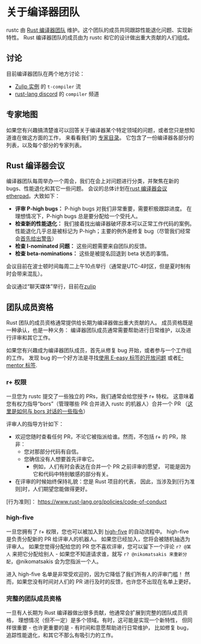 <!--
# About the compiler team

rustc is maintained by the [Rust compiler team][team]. The people who belong to
this team collectively work to track regressions and implement new features.
Members of the Rust compiler team are people who have made significant
contributions to rustc and its design.

[team]: https://www.rust-lang.org/governance/teams/language-and-compiler
-->

# 关于编译器团队

rustc 由 [Rust 编译器团队][团队] 维护。这个团队的成员共同跟踪性能退化问题、实现新特性。
Rust 编译器团队的成员由为 rustc 和它的设计做出重大贡献的人们组成。

[团队]: https://www.rust-lang.org/governance/teams/language-and-compiler

<!--
## Discussion

Currently the compiler team chats in 2 places:

- The `t-compiler` stream on [the Zulip instance][zulip]
- The `compiler` channel on the [rust-lang discord](https://discord.gg/rust-lang)
-->

## 讨论

目前编译器团队在两个地方讨论：

- [Zulip 实例][zulip] 的 `t-compiler` 流
- [rust-lang discord](https://discord.gg/rust-lang) 的 `compiler` 频道

<!--
## Expert map

If you're interested in figuring out who can answer questions about a
particular part of the compiler, or you'd just like to know who works on what,
check out our [experts directory](https://github.com/rust-lang/compiler-team/blob/master/experts/MAP.md).
It contains a listing of the various parts of the compiler and a list of people
who are experts on each one.
-->

## 专家地图

如果您有兴趣搞清楚谁可以回答关于编译器某个特定领域的问题，或者您只是想知道谁在做这方面的工作，
来看看我们的 [专家目录](https://github.com/rust-lang/compiler-team/blob/master/experts/MAP.md)。
它包含了一份编译器各部分的列表，以及每个部分的专家列表。

<!--
## Rust compiler meeting

The compiler team has a weekly meeting where we do triage and try to
generally stay on top of new bugs, regressions, and other things. This
general plan for this meeting can be found in
[the rust-compiler-meeting etherpad][etherpad]. It works roughly as
follows:

- **Review P-high bugs:** P-high bugs are those that are sufficiently
  important for us to actively track progress. P-high bugs should
  ideally always have an assignee.
- **Look over new regressions:** we then look for new cases where the
  compiler broke previously working code in the wild. Regressions are
  almost always marked as P-high; the major exception would be bug
  fixes (though even there we often
  [aim to give warnings first][procedure]).
- **Check I-nominated issues:** These are issues where feedback from
  the team is desired.
- **Check for beta nominations:** These are nominations of things to
  backport to beta.

The meeting currently takes place on Thursdays at 10am Boston time
(UTC-4 typically, but daylight savings time sometimes makes things
complicated).

The meeting is held over a "chat medium", currently on [zulip].

[etherpad]: https://public.etherpad-mozilla.org/p/rust-compiler-meeting
[procedure]: https://forge.rust-lang.org/rustc-bug-fix-procedure.html
[zulip]: https://rust-lang.zulipchat.com/#narrow/stream/131828-t-compiler
-->

## Rust 编译器会议

编译器团队每周举办一个周会，我们在会上对问题进行分类，并聚焦在新的 bugs、性能退化和其它一些问题。
会议的总体计划在[rust 编译器会议 etherpad][etherpad]。大致如下：

- **评审 P-high bugs：** P-high bugs 对我们非常重要，需要积极跟踪进度。
  在理想情况下，P-high bugs 总是要分配给一个受托人。
- **检查新的性能退化：** 我们接着找出编译器破坏原本可以正常工作代码的案例。
  性能退化几乎总是被标记为 P-high；主要的例外是修复 bug（尽管我们经常会[首先给出警告][procedure]）
- **检查 I-nominated 问题：** 这些问题需要来自团队的反馈。
- **检查 beta-nominations：** 这些是被提名回退到 beta 状态的事情。

会议目前在波士顿时间每周二上午10点举行（通常是UTC-4时区，但是夏时制有时会带来混乱）。

会议通过“聊天媒体”举行，目前在[zulip]

[etherpad]: https://public.etherpad-mozilla.org/p/rust-compiler-meeting
[procedure]: https://forge.rust-lang.org/rustc-bug-fix-procedure.html
[zulip]: https://rust-lang.zulipchat.com/#narrow/stream/131828-t-compiler

<!--
## Team membership

Membership in the Rust team is typically offered when someone has been
making significant contributions to the compiler for some
time. Membership is both a recognition but also an obligation:
compiler team members are generally expected to help with upkeep as
well as doing reviews and other work.

If you are interested in becoming a compiler team member, the first
thing to do is to start fixing some bugs, or get involved in a working
group. One good way to find bugs is to look for
[open issues tagged with E-easy](https://github.com/rust-lang/rust/issues?q=is%3Aopen+is%3Aissue+label%3AE-easy)
or
[E-mentor](https://github.com/rust-lang/rust/issues?q=is%3Aopen+is%3Aissue+label%3AE-mentor).
-->

## 团队成员资格

Rust 团队的成员资格通常提供给长期为编译器做出重大贡献的人。
成员资格既是一种承认，也是一种义务：
编译器团队成员通常需要帮助进行日常维护，以及进行评审和其它工作。

如果您有兴趣成为编译器团队成员，首先从修复 bug 开始，或者参与一个工作组的工作。
发现 bug 的一个好方法是寻找[使用 E-easy 标签的开放问题](https://github.com/rust-lang/rust/issues?q=is%3Aopen+is%3Aissue+label%3AE-easy)
或者[E-mentor 标签](https://github.com/rust-lang/rust/issues?q=is%3Aopen+is%3Aissue+label%3AE-mentor).

<!--
### r+ rights

Once you have made a number of individual PRs to rustc, we will often
offer r+ privileges. This means that you have the right to instruct
"bors" (the robot that manages which PRs get landed into rustc) to
merge a PR
([here are some instructions for how to talk to bors][homu-guide]).

[homu-guide]: https://buildbot2.rust-lang.org/homu/

The guidelines for reviewers are as follows:

- You are always welcome to review any PR, regardless of who it is
  assigned to.  However, do not r+ PRs unless:
  - You are confident in that part of the code.
  - You are confident that nobody else wants to review it first.
    - For example, sometimes people will express a desire to review a
      PR before it lands, perhaps because it touches a particularly
      sensitive part of the code.
- Always be polite when reviewing: you are a representative of the
  Rust project, so it is expected that you will go above and beyond
  when it comes to the [Code of Conduct].

[Code of Conduct]: https://www.rust-lang.org/policies/code-of-conduct
-->

### r+ 权限

一旦您为 rustc 提交了一些独立的 PRs，我们通常会给您授予 r+ 特权。
这意味着您有权力指导“bors”（管理哪些 PR 合并进入 rustc 的机器人）合并一个 PR 
（[这里是如何与 bors 对话的一些指令][homu-guide]）

[homu-guide]: https://buildbot2.rust-lang.org/homu/

评审人的指导方针如下：

- 欢迎您随时查看任何 PR，不论它被指派给谁。然而，不包括 r+ 的 PR，除非：
  - 您对那部分代码有自信。
  - 您确信没有人想要首先评审它。
    - 例如，人们有时会表达在合并一个 PR 之前评审的愿望，
      可能是因为它和代码中特别敏感的部分有关。
- 在评审的时候始终保持礼貌：您是 Rust 项目的代表，
  因此，当涉及到[行为准则]时，人们期望您能做得更好。

[行为准则]： https://www.rust-lang.org/policies/code-of-conduct

<!--
### high-five

Once you have r+ rights, you can also be added to the high-five
rotation. high-five is the bot that assigns incoming PRs to
reviewers. If you are added, you will be randomly selected to review
PRs. If you find you are assigned a PR that you don't feel comfortable
reviewing, you can also leave a comment like `r? @so-and-so` to assign
to someone else — if you don't know who to request, just write `r?
@nikomatsakis for reassignment` and @nikomatsakis will pick someone
for you.

[hi5]: https://github.com/rust-highfive

Getting on the high-five list is much appreciated as it lowers the
review burden for all of us! However, if you don't have time to give
people timely feedback on their PRs, it may be better that you don't
get on the list.
-->

### high-five

一旦您拥有了 r+ 权限，您也可以被加入到 [high-five][hi5] 的自动流程中。
high-five 是负责分配新的 PR 给评审人的机器人。
如果您已经加入，您将会被随机抽选为评审人。
如果您觉得分配给您的 PR 您不喜欢评审，您可以留下一个评论 `r? @某人` 来把它分配给别人 -
如果您不知道请求谁，就写 `r? @nikomatsakis 来重新分配`，@nikomatsakis 会为您指派一个人。

[hi5]: https://github.com/rust-highfive

进入 high-five 名单是非常受欢迎的，因为它降低了我们所有人的评审门槛！
然而，如果您没有时间对人们的 PR 进行及时的反馈，也许您不出现在名单上更好。

<!--
### Full team membership

Full team membership is typically extended once someone made many
contributions to the Rust compiler over time, ideally (but not
necessarily) to multiple areas. Sometimes this might be implementing a
new feature, but it is also important — perhaps more important! — to
have time and willingness to help out with general upkeep such as
bugfixes, tracking regressions, and other less glamorous work.
-->

### 完整的团队成员资格

一旦有人长期为 Rust 编译器做出很多贡献，他通常会扩展到完整的团队成员资格，
理想情况（但不一定）是多个领域。有时，这可能是实现一个新特性，
但同样很重要 - 也许更重要的是 - 有时间和意愿帮助进行日常维护，
比如修复 bug，追踪性能退化，和其它不那么有吸引力的工作。

